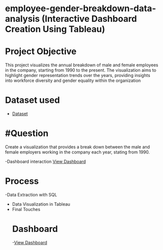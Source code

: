 # employee-gender-breakdown-data-analysis (Interactive Dashboard Creation Using Tableau)
# Project Objective
This project visualizes the annual breakdown of male and female employees in the company, starting from 1990 to the present. The visualization aims to highlight gender representation trends over the years, providing insights into workforce diversity and gender equality within the organization
# Dataset used
- <a href='https://github.com/Adebamiji1/Tableau-Dashboard/blob/main/Task%201.csv'>Dataset</a>
# #Question
Create a visualization that provides a break down between the male and female employers working in the company each year, stating from 1990.

-Dashboard interaction <a href = ‘https://github.com/Adebamiji1/Tableau-Dashboard/blob/main/first%20task.twb’>View Dashboard</a>

# Process
-Data Extraction with SQL
- Data Visualization in Tableau
- Final Touches
  # Dashboard
  -<a href = ‘https://github.com/Adebamiji1/Tableau-Dashboard/blob/main/first%20task.twb’>View Dashboard</a>
